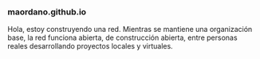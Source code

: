 ### maordano.github.io

Hola, estoy construyendo una red.
Mientras se mantiene una organización base, la red funciona abierta, de construcción abierta, entre personas reales desarrollando proyectos locales y virtuales.

